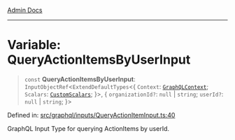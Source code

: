 [Admin Docs](/)

***

# Variable: QueryActionItemsByUserInput

> `const` **QueryActionItemsByUserInput**: `InputObjectRef`\<`ExtendDefaultTypes`\<\{ `Context`: [`GraphQLContext`](../../../context/type-aliases/GraphQLContext.md); `Scalars`: [`CustomScalars`](../../../scalars/type-aliases/CustomScalars.md); \}\>, \{ `organizationId?`: `null` \| `string`; `userId?`: `null` \| `string`; \}\>

Defined in: [src/graphql/inputs/QueryActionItemInput.ts:40](https://github.com/Sourya07/talawa-api/blob/2dc82649c98e5346c00cdf926fe1d0bc13ec1544/src/graphql/inputs/QueryActionItemInput.ts#L40)

GraphQL Input Type for querying ActionItems by userId.

